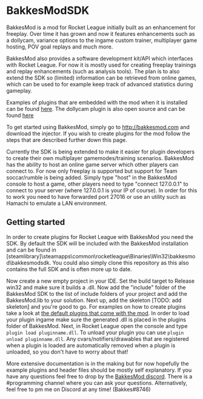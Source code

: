 # BakkesModSDK
BakkesMod is a mod for Rocket League initially built as an enhancement for freeplay. Over time it has grown and now it features enhancements such as a dollycam, variance options to the ingame custom trainer, multiplayer game hosting, POV goal replays and much more.

BakkesMod also provides a software development kit/API which interfaces with Rocket League. For now it is mostly used for creating freeplay trainings and replay enhancements (such as analysis tools). The plan is to also extend the SDK so (limited) information can be retrieved from online games, which can be used to for example keep track of advanced statistics during gameplay.

Examples of plugins that are embedded with the mod when it is installed can be found [here](https://github.com/Bakkes/BakkesMod2-Plugins). The dollycam plugin is also open source and can be found [here](https://github.com/Bakkes/DollyCamPlugin2)

To get started using BakkesMod, simply go to http://bakkesmod.com and download the injector. If you wish to create plugins for the mod follow the steps that are described further down this page.

Currently the SDK is being extended to make it easier for plugin developers to create their own multiplayer gamemodes/training scenarios. BakkesMod has the ability to host an online game server which other players can connect to. For now only freeplay is supported but support for Team soccar/rumble is being added. Simply type "host" in the BakkesMod console to host a game, other players need to type "connect 127.0.0.1" to connect to your server (where 127.0.0.1 is your IP of course). In order for this to work you need to have forwarded port 27016 or use an utility such as Hamachi to emulate a LAN environment.

## Getting started
In order to create plugins for Rocket League with BakkesMod you need the SDK. By default the SDK will be included with the BakkesMod installation and can be found in [steamlibrary]\steamapps\common\rocketleague\Binaries\Win32\bakkesmod\bakkesmodsdk\. You could also simply clone this repository as this also contains the full SDK and is often more up to date.

Now create a new empty project in your IDE. Set the build target to Release win32 and make sure it builds a .dll. Now add the "include" folder of the BakkesMod SDK to the list of include folders of your project and add the BakkesMod.lib to your solution. Next up, add the skeleton [TODO: add skeleton] and you're good to go. For examples on how to create plugins take a look at [the default plugins that come with the mod](https://github.com/Bakkes/BakkesMod2-Plugins). In order to load your plugin ingame make sure the generated .dll is placed in the plugins folder of BakkesMod. Next, in Rocket League open the console and type ```plugin load pluginname.dll```. To unload your plugin you can use ```plugin unload pluginname.dll```. Any cvars/notifiers/drawables that are registered when a plugin is loaded are automatically removed when a plugin is unloaded, so you don't have to worry about that!

More extensive documentation is in the making but for now hopefully the example plugins and header files should be mostly self explanatory. If you have any questions feel free to drop by the [BakkesMod discord](https://discordapp.com/invite/HsM6kAR). There is a #programming channel where you can ask your questions. Alternatively, feel free to pm me on Discord at any time! (Bakkes#8746)
